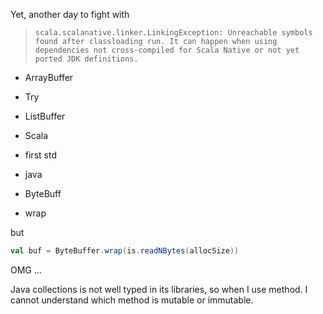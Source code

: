 Yet, another day to fight with

> ```console
> scala.scalanative.linker.LinkingException: Unreachable symbols found after classloading run. It can happen when using dependencies not cross-compiled for Scala Native or not yet ported JDK definitions.
> ```

- ArrayBuffer
- Try
- ListBuffer

- Scala
- first std
- java

- ByteBuff
- wrap

but

```scala
val buf = ByteBuffer.wrap(is.readNBytes(allocSize))
```

OMG ...

Java collections is not well typed in its libraries, so when I use method. I cannot understand which method is mutable or immutable.
